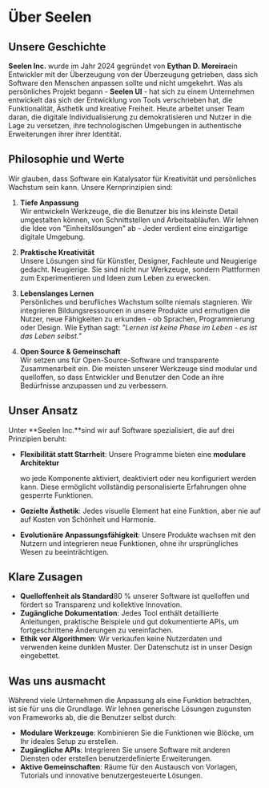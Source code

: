 # Über Seelen

## Unsere Geschichte

**Seelen Inc.**  wurde im Jahr 2024 gegründet von **Eythan D. Moreira**ein Entwickler mit der Überzeugung
von der Überzeugung getrieben, dass sich Software den Menschen anpassen sollte und nicht umgekehrt.
Was als persönliches Projekt begann - **Seelen UI**  - hat sich zu einem Unternehmen entwickelt
das sich der Entwicklung von Tools verschrieben hat, die Funktionalität, Ästhetik und kreative
Freiheit. Heute arbeitet unser Team daran, die digitale Individualisierung zu demokratisieren und
Nutzer in die Lage zu versetzen, ihre technologischen Umgebungen in authentische Erweiterungen ihrer
ihrer Identität.

## Philosophie und Werte

Wir glauben, dass Software ein Katalysator für Kreativität und persönliches Wachstum sein kann. Unsere
Kernprinzipien sind:

1.  **Tiefe Anpassung**\
    Wir entwickeln Werkzeuge, die die Benutzer bis ins kleinste Detail umgestalten können, von
    Schnittstellen und Arbeitsabläufen. Wir lehnen die Idee von "Einheitslösungen" ab
    \- Jeder verdient eine einzigartige digitale Umgebung.

2.  **Praktische Kreativität**\
    Unsere Lösungen sind für Künstler, Designer, Fachleute und Neugierige gedacht.
    Neugierige. Sie sind nicht nur Werkzeuge, sondern Plattformen zum Experimentieren und
    Ideen zum Leben zu erwecken.

3.  **Lebenslanges Lernen**\
    Persönliches und berufliches Wachstum sollte niemals stagnieren. Wir integrieren
    Bildungsressourcen in unsere Produkte und ermutigen die Nutzer, neue
    Fähigkeiten zu erkunden - ob Sprachen, Programmierung oder Design. Wie Eythan sagt: *"Lernen
    ist keine Phase im Leben - es ist das Leben selbst."*

4.  **Open Source & Gemeinschaft**\
    Wir setzen uns für Open-Source-Software und transparente Zusammenarbeit ein. Die meisten unserer
    Werkzeuge sind modular und quelloffen, so dass Entwickler und Benutzer
    den Code an ihre Bedürfnisse anzupassen und zu verbessern.

## Unser Ansatz

Unter **Seelen Inc.**sind wir auf Software spezialisiert, die auf drei Prinzipien beruht:

*   **Flexibilität statt Starrheit**: Unsere Programme bieten eine **modulare Architektur**

    wo jede Komponente aktiviert, deaktiviert oder neu konfiguriert werden kann. Diese
    ermöglicht vollständig personalisierte Erfahrungen ohne gesperrte Funktionen.
*   **Gezielte Ästhetik**: Jedes visuelle Element hat eine Funktion, aber nie auf
    auf Kosten von Schönheit und Harmonie.
*   **Evolutionäre Anpassungsfähigkeit**: Unsere Produkte wachsen mit den Nutzern und integrieren neue
    Funktionen, ohne ihr ursprüngliches Wesen zu beeinträchtigen.

## Klare Zusagen

*   **Quelloffenheit als Standard**80 % unserer Software ist quelloffen und fördert so
    Transparenz und kollektive Innovation.
*   **Zugängliche Dokumentation**: Jedes Tool enthält detaillierte Anleitungen, praktische
    Beispiele und gut dokumentierte APIs, um fortgeschrittene Änderungen zu vereinfachen.
*   **Ethik vor Algorithmen**: Wir verkaufen keine Nutzerdaten und verwenden keine dunklen Muster.
    Der Datenschutz ist in unser Design eingebettet.

## Was uns ausmacht

Während viele Unternehmen die Anpassung als eine Funktion betrachten, ist sie für uns die
Grundlage. Wir lehnen generische Lösungen zugunsten von Frameworks ab, die die Benutzer selbst
durch:

*   **Modulare Werkzeuge**: Kombinieren Sie die Funktionen wie Blöcke, um Ihr ideales Setup zu erstellen.
*   **Zugängliche APIs**: Integrieren Sie unsere Software mit anderen Diensten oder erstellen
    benutzerdefinierte Erweiterungen.
*   **Aktive Gemeinschaften**: Räume für den Austausch von Vorlagen, Tutorials und
    innovative benutzergesteuerte Lösungen.
